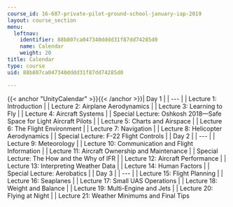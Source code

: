 ```yaml
---
course_id: 16-687-private-pilot-ground-school-january-iap-2019
layout: course_section
menu:
  leftnav:
    identifier: 88b807ca047340dddd31f87dd74285d0
    name: Calendar
    weight: 20
title: Calendar
type: course
uid: 88b807ca047340dddd31f87dd74285d0

---
```


{{< anchor "UnityCalendar" >}}{{< /anchor >}}| Day 1 |
| --- |
| Lecture 1: Introduction |
| Lecture 2: Airplane Aerodynamics |
| Lecture 3: Learning to Fly |
| Lecture 4: Aircraft Systems |
| Special Lecture: Oshkosh 2018—Safe Space for Light Aircraft Pilots |
| Lecture 5: Charts and Airspace |
| Lecture 6: The Flight Environment |
| Lecture 7: Navigation |
| Lecture 8: Helicopter Aerodynamics |
| Special Lecture: F-22 Flight Controls |
| Day 2 |
| --- |
| Lecture 9: Meteorology |
| Lecture 10: Communication and Flight Information |
| Lecture 11: Aircraft Ownership and Maintenance |
| Special Lecture: The How and the Why of IFR |
| Lecture 12: Aircraft Performance |
| Lecture 13: Interpreting Weather Data |
| Lecture 14: Human Factors |
| Special Lecture: Aerobatics |
| Day 3 |
| --- |
| Lecture 15: Flight Planning |
| Lecture 16: Seaplanes |
| Lecture 17: Small UAS Operations |
| Lecture 18: Weight and Balance |
| Lecture 19: Multi-Engine and Jets |
| Lecture 20: Flying at Night |
| Lecture 21: Weather Minimums and Final Tips
